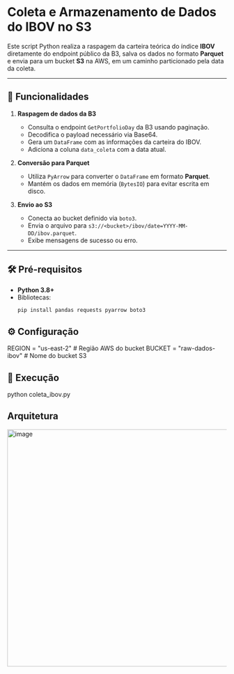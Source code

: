# Coleta e Armazenamento de Dados do IBOV no S3

Este script Python realiza a raspagem da carteira teórica do índice **IBOV** diretamente do endpoint público da B3, salva os dados no formato **Parquet** e envia para um bucket **S3** na AWS, em um caminho particionado pela data da coleta.

---

## 📌 Funcionalidades

1. **Raspagem de dados da B3**
   - Consulta o endpoint `GetPortfolioDay` da B3 usando paginação.
   - Decodifica o payload necessário via Base64.
   - Gera um `DataFrame` com as informações da carteira do IBOV.
   - Adiciona a coluna `data_coleta` com a data atual.

2. **Conversão para Parquet**
   - Utiliza `PyArrow` para converter o `DataFrame` em formato **Parquet**.
   - Mantém os dados em memória (`BytesIO`) para evitar escrita em disco.

3. **Envio ao S3**
   - Conecta ao bucket definido via `boto3`.
   - Envia o arquivo para `s3://<bucket>/ibov/date=YYYY-MM-DD/ibov.parquet`.
   - Exibe mensagens de sucesso ou erro.

---

## 🛠️ Pré-requisitos

- **Python 3.8+**
- Bibliotecas:
  ```bash
  pip install pandas requests pyarrow boto3

## ⚙️ Configuração

  REGION = "us-east-2"         # Região AWS do bucket
  BUCKET = "raw-dados-ibov"    # Nome do bucket S3
  
## 🚀 Execução

  python coleta_ibov.py

## Arquitetura

<img width="1187" height="545" alt="image" src="https://github.com/user-attachments/assets/edc42d99-fb21-4500-b250-c2b9855e0f6d" />
